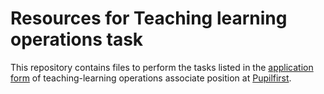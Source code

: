 # Resources for Teaching learning operations task

This repository contains files to perform the tasks listed in the [application form](https://forms.gle/JpeD2E75G6u1Eywh6) of teaching-learning operations associate position at [Pupilfirst](https://pupilfirst.org/).

